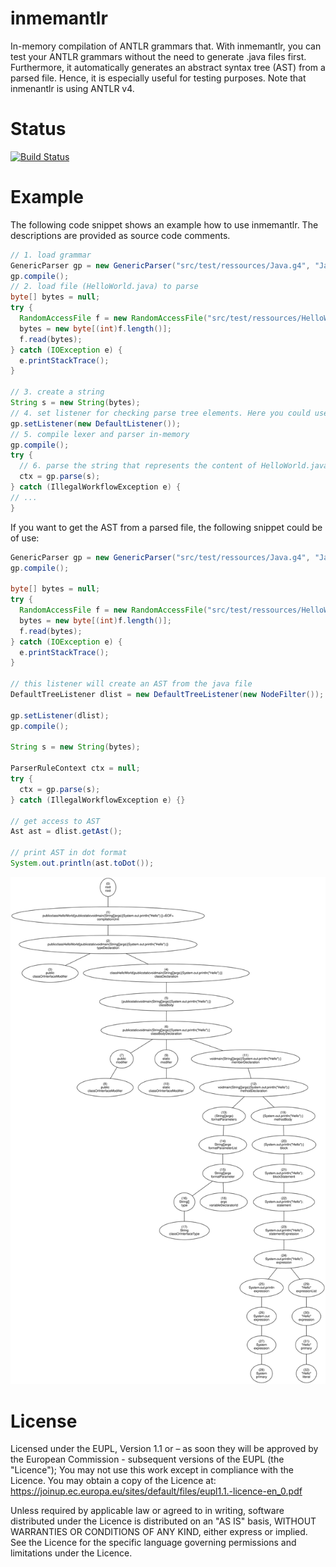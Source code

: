 # inmemantlr
In-memory compilation of ANTLR grammars that. With inmemantlr, you can test your
ANTLR grammars without the need to generate .java files first. Furthermore, it automatically generates an abstract syntax tree (AST) from a parsed file. Hence, it is especially useful for testing purposes. Note that inmenantlr is using ANTLR v4.

# Status
[![Build Status](https://travis-ci.org/julianthome/inmemantlr.svg?branch=master)](https://travis-ci.org/julianthome/inmemantlr.svg?branch=master)

# Example

The following code snippet shows an example how to use inmemantlr. The descriptions are provided as source code comments.

``` java
// 1. load grammar
GenericParser gp = new GenericParser("src/test/ressources/Java.g4", "Java");
gp.compile();
// 2. load file (HelloWorld.java) to parse
byte[] bytes = null;
try {
  RandomAccessFile f = new RandomAccessFile("src/test/ressources/HelloWorld.java", "r");
  bytes = new byte[(int)f.length()];
  f.read(bytes);
} catch (IOException e) {
  e.printStackTrace();
}

// 3. create a string
String s = new String(bytes);
// 4. set listener for checking parse tree elements. Here you could use any ParseTreeListener implementation.
gp.setListener(new DefaultListener());
// 5. compile lexer and parser in-memory
gp.compile();
try {
  // 6. parse the string that represents the content of HelloWorld.java
  ctx = gp.parse(s);
} catch (IllegalWorkflowException e) {
// ...
}
```

If you want to get the AST from a parsed file, the following snippet could be of use:

``` java
GenericParser gp = new GenericParser("src/test/ressources/Java.g4", "Java");
gp.compile();

byte[] bytes = null;
try {
  RandomAccessFile f = new RandomAccessFile("src/test/ressources/HelloWorld.java", "r");
  bytes = new byte[(int)f.length()];
  f.read(bytes);
} catch (IOException e) {
  e.printStackTrace();
}

// this listener will create an AST from the java file
DefaultTreeListener dlist = new DefaultTreeListener(new NodeFilter());

gp.setListener(dlist);
gp.compile();

String s = new String(bytes);

ParserRuleContext ctx = null;
try {
  ctx = gp.parse(s);
} catch (IllegalWorkflowException e) {}

// get access to AST
Ast ast = dlist.getAst();

// print AST in dot format
System.out.println(ast.toDot());
```

![GitHub Logo](/images/ast.svg)

# License
Licensed under the EUPL, Version 1.1 or – as soon they will be approved by the European Commission - subsequent versions of the EUPL (the "Licence"); You may not use this work except in compliance with the Licence. You may obtain a copy of the Licence at: https://joinup.ec.europa.eu/sites/default/files/eupl1.1.-licence-en_0.pdf

Unless required by applicable law or agreed to in writing, software distributed under the Licence is distributed on an "AS IS" basis, WITHOUT WARRANTIES OR CONDITIONS OF ANY KIND, either express or implied. See the Licence for the specific language governing permissions and limitations under the Licence.
